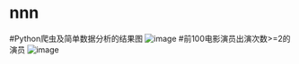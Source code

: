 # nnn
#Python爬虫及简单数据分析的结果图
![image](https://github.com/Lzt438/nnn/blob/main/%E5%B1%8F%E5%B9%95%E6%88%AA%E5%9B%BE%202023-03-03%20173321.png)
#前100电影演员出演次数>=2的演员
![image](https://github.com/Lzt438/nnn/blob/main/%E5%B1%8F%E5%B9%95%E6%88%AA%E5%9B%BE%202023-03-03%20174612.png)
